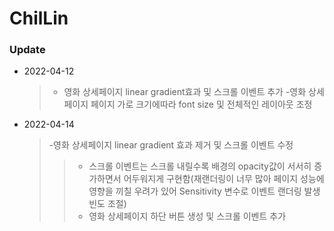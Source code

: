 # ChilLin

### Update

-  2022-04-12

   > -  영화 상세페이지 linear gradient효과 및 스크롤 이벤트 추가 -영화 상세페이지 페이지 가로 크기에따라 font size 및 전체적인 레이아웃 조정

-  2022-04-14
   > -영화 상세페이지 linear gradient 효과 제거 및 스크롤 이벤트 수정
   >
   > > -  스크롤 이벤트는 스크롤 내릴수록 배경의 opacity값이 서서히 증가하면서 어두워지게 구현함(재랜더링이 너무 많아 페이지 성능에 영향을 끼칠 우려가 있어 Sensitivity 변수로 이벤트 랜더링 발생 빈도 조절)
   > > -  영화 상세페이지 하단 버튼 생성 및 스크롤 이벤트 추가
